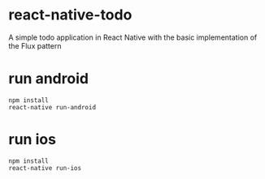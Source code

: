 # react-native-todo
A simple todo application in React Native with the basic implementation of the Flux pattern

# run android
```
npm install 
react-native run-android
```
# run ios
```
npm install 
react-native run-ios
```
